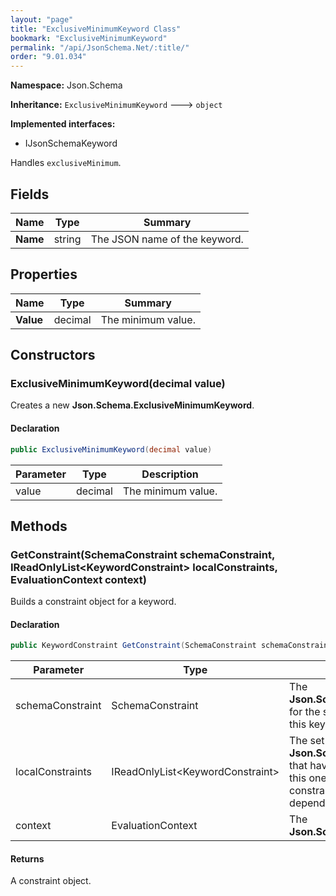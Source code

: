 ```yaml
---
layout: "page"
title: "ExclusiveMinimumKeyword Class"
bookmark: "ExclusiveMinimumKeyword"
permalink: "/api/JsonSchema.Net/:title/"
order: "9.01.034"
---
```

**Namespace:** Json.Schema

**Inheritance:**
`ExclusiveMinimumKeyword`
 🡒 
`object`

**Implemented interfaces:**

- IJsonSchemaKeyword

Handles `exclusiveMinimum`.

## Fields

| Name | Type | Summary |
|---|---|---|
| **Name** | string | The JSON name of the keyword. |

## Properties

| Name | Type | Summary |
|---|---|---|
| **Value** | decimal | The minimum value. |

## Constructors

### ExclusiveMinimumKeyword(decimal value)

Creates a new **Json.Schema.ExclusiveMinimumKeyword**.

#### Declaration

```c#
public ExclusiveMinimumKeyword(decimal value)
```

| Parameter | Type | Description |
|---|---|---|
| value | decimal | The minimum value. |


## Methods

### GetConstraint(SchemaConstraint schemaConstraint, IReadOnlyList\<KeywordConstraint\> localConstraints, EvaluationContext context)

Builds a constraint object for a keyword.

#### Declaration

```c#
public KeywordConstraint GetConstraint(SchemaConstraint schemaConstraint, IReadOnlyList<KeywordConstraint> localConstraints, EvaluationContext context)
```

| Parameter | Type | Description |
|---|---|---|
| schemaConstraint | SchemaConstraint | The **Json.Schema.SchemaConstraint** for the schema object that houses this keyword. |
| localConstraints | IReadOnlyList\<KeywordConstraint\> | The set of other **Json.Schema.KeywordConstraint**s that have been processed prior to this one. Will contain the constraints for keyword dependencies. |
| context | EvaluationContext | The **Json.Schema.EvaluationContext**. |


#### Returns

A constraint object.

